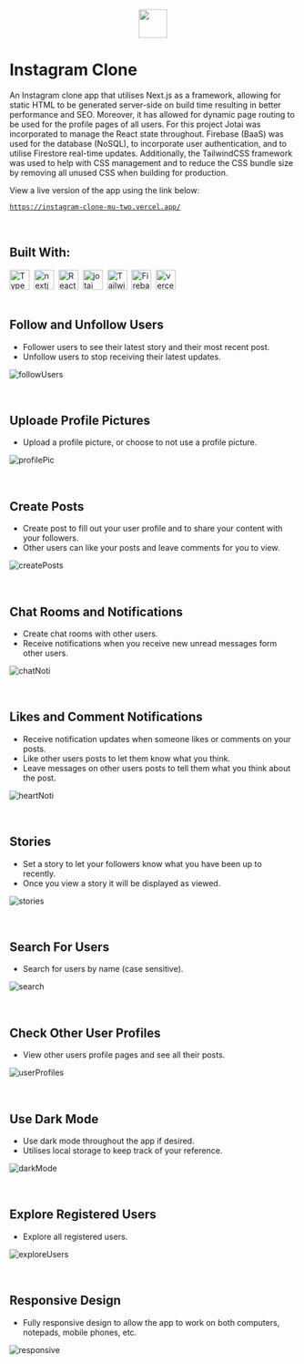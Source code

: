 <div align="center">
  <img src="https://openmoji.org/data/color/svg/1F4D1.svg" height="50px"/>
</div>

# Instagram Clone
An Instagram clone app that utilises Next.js as a framework, allowing for static HTML to be generated server-side on build time resulting in better performance and SEO. Moreover, it has allowed for dynamic page routing to be used for the profile pages of all users. For this project Jotai was incorporated to manage the React state throughout. Firebase (BaaS) was used for the database (NoSQL), to incorporate user authentication, and to utilise Firestore real-time updates. Additionally, the TailwindCSS framework was used to help with CSS management and to reduce the CSS bundle size by removing all unused CSS when building for production.

View a live version of the app using the link below:

[`https://instagram-clone-mu-two.vercel.app/`](https://instagram-clone-mu-two.vercel.app/)

<br/>

## Built With:
<div>
  <img src="https://cdn.jsdelivr.net/gh/devicons/devicon/icons/typescript/typescript-original.svg" title="Typescript" alt="Typescript" width="35" height="35"/>&nbsp;
  <img src="https://cdn.jsdelivr.net/gh/devicons/devicon/icons/nextjs/nextjs-original.svg" title="nextjs" alt="nextjs" width="35" height="35"/>&nbsp;
  <img src="https://cdn.jsdelivr.net/gh/devicons/devicon/icons/react/react-original.svg" title="React" alt="React" width="35" height="35"/>&nbsp;
  <img src="https://storage.googleapis.com/candycode/jotai/jotai-mascot.png" title="jotai" alt="jotai" width="35" height="35"/>&nbsp;
  <img src="https://cdn.jsdelivr.net/gh/devicons/devicon/icons/tailwindcss/tailwindcss-plain.svg" title="Tailwind" alt="Tailwind" width="35" height="35"/>&nbsp;
  <img src="https://cdn.jsdelivr.net/gh/devicons/devicon/icons/firebase/firebase-plain.svg" title="Firebase" alt="Firebase" width="35" height="35"/>&nbsp;
  <img src="https://i.pinimg.com/originals/17/dd/84/17dd84fe75c8ba1ca26aa18b3570b65b.png" title="vercel" alt="vercel"  height="35"/>&nbsp;
</div>

<br/>

## Follow and Unfollow Users
- Follower users to see their latest story and their most recent post.
- Unfollow users to stop receiving their latest updates.

![followUsers](https://user-images.githubusercontent.com/96740762/191067953-f8a4da95-28df-4883-8728-84b57d27a871.gif)

<br/>

## Uploade Profile Pictures
- Upload a profile picture, or choose to not use a profile picture.

![profilePic](https://user-images.githubusercontent.com/96740762/191061648-854d9ea0-3b3c-4d13-a6f1-f16c2bb9aa11.gif)

<br/>

## Create Posts
- Create post to fill out your user profile and to share your content with your followers.
- Other users can like your posts and leave comments for you to view.

![createPosts](https://user-images.githubusercontent.com/96740762/191060616-51036a66-e017-4c50-8f7b-f566cdd69a40.gif)

<br/>

## Chat Rooms and Notifications
- Create chat rooms with other users.
- Receive notifications when you receive new unread messages form other users.

![chatNoti](https://user-images.githubusercontent.com/96740762/191050552-5d0fb4d2-303b-4e20-9659-a2e690e754a9.gif)

<br/>

## Likes and Comment Notifications
- Receive notification updates when someone likes or comments on your posts.
- Like other users posts to let them know what you think.
- Leave messages on other users posts to tell them what you think about the post.

![heartNoti](https://user-images.githubusercontent.com/96740762/191052391-1cd46a84-cfba-4b19-a82c-1b8d3ba1f9cb.gif)

<br/>

## Stories
- Set a story to let your followers know what you have been up to recently.
- Once you view a story it will be displayed as viewed.

![stories](https://user-images.githubusercontent.com/96740762/191066573-183a3206-66de-4b24-87d5-2d25c8836aef.gif)

<br/>

## Search For Users
- Search for users by name (case sensitive).

![search](https://user-images.githubusercontent.com/96740762/191048630-87e7b47c-ca39-4c5c-a83c-092b3ca006a6.gif)

<br/>

## Check Other User Profiles
- View other users profile pages and see all their posts.

![userProfiles](https://user-images.githubusercontent.com/96740762/191056081-78dc0c10-2dbf-4961-b9ec-9e66a8a66d66.gif)

<br/>

## Use Dark Mode
- Use dark mode throughout the app if desired.
- Utilises local storage to keep track of your reference.

![darkMode](https://user-images.githubusercontent.com/96740762/191063795-4492109c-f258-4083-9d09-8f4a12f3c218.gif)

<br/>

## Explore Registered Users
- Explore all registered users.

![exploreUsers](https://user-images.githubusercontent.com/96740762/191064602-6c43d061-afc9-4974-92d9-e21834e36f36.gif)

<br/>


## Responsive Design
- Fully responsive design to allow the app to work on both computers, notepads, mobile phones, etc.

![responsive](https://user-images.githubusercontent.com/96740762/191072426-20aa5be6-0876-496c-a91f-27bd1e20d631.gif)

<br/>



